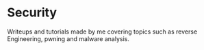 # Security
Writeups and tutorials made by me covering topics such as reverse Engineering, pwning and malware analysis.
